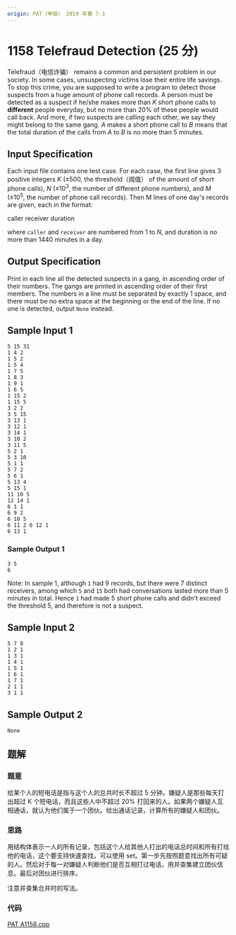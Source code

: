 ```yaml
---
origin: PAT（甲级） 2019 年春 7-3
---
```


# 1158 Telefraud Detection (25 分)

Telefraud（电信诈骗） remains a common and persistent problem in our society. In some cases, unsuspecting victims lose their entire life savings. To stop this crime, you are supposed to write a program to detect those suspects from a huge amount of phone call records.
A person must be detected as a suspect if he/she makes more than $K$ short phone calls to **different** people everyday, but no more than 20% of these people would call back. And more, if two suspects are calling each other, we say they might belong to the same gang. $A$ makes a short phone call to $B$ means that the total duration of the calls from $A$ to $B$ is no more than 5 minutes.

## Input Specification

Each input file contains one test case. For each case, the first line gives 3 positive integers $K$ (≤500, the threshold（阈值） of the amount of short phone calls), $N$ (≤$10^3$, the number of different phone numbers), and $M$ (≤$10^5$, the number of phone call records). Then M lines of one day's records are given, each in the format:

caller receiver duration

where `caller` and `receiver` are numbered from 1 to $N$, and duration is no more than 1440 minutes in a day.

## Output Specification

Print in each line all the detected suspects in a gang, in ascending order of their numbers. The gangs are printed in ascending order of their first members. The numbers in a line must be separated by exactly 1 space, and there must be no extra space at the beginning or the end of the line.
If no one is detected, output `None` instead.

## Sample Input 1

    5 15 31
    1 4 2
    1 5 2
    1 5 4
    1 7 5
    1 8 3
    1 9 1
    1 6 5
    1 15 2
    1 15 5
    3 2 2
    3 5 15
    3 13 1
    3 12 1
    3 14 1
    3 10 2
    3 11 5
    5 2 1
    5 3 10
    5 1 1
    5 7 2
    5 6 1
    5 13 4
    5 15 1
    11 10 5
    12 14 1
    6 1 1
    6 9 2
    6 10 5
    6 11 2 6 12 1
    6 13 1

### Sample Output 1

    3 5
    6

Note: In sample 1, although `1` had 9 records, but there were 7 distinct receivers, among which `5` and `15` both had conversations lasted more than 5 minutes in total.
Hence `1` had made 5 short phone calls and didn't exceed the threshold 5, and therefore is not a suspect.

## Sample Input 2

    5 7 8
    1 2 1
    1 3 1
    1 4 1
    1 5 1
    1 6 1
    1 7 1
    2 1 1
    3 1 1

## Sample Output 2

    None

## 题解

### 题意

给某个人的短电话是指与这个人的总共时长不超过 5 分钟。嫌疑人是那些每天打出超过 K 个短电话，而且这些人中不超过 20% 打回来的人。如果两个嫌疑人互相通话，就认为他们属于一个团伙。给出通话记录，计算所有的嫌疑人和团伙。

### 思路

用结构体表示一人的所有记录，包括这个人给其他人打出的电话总时间和所有打给他的电话，这个要支持快速查找，可以使用 set。第一步先按照题意找出所有可疑的人。然后对于每一对嫌疑人判断他们是否互相打过电话，用并查集建立团伙信息。最后对团伙进行排序。

注意并查集合并时的写法。

### 代码

[PAT A1158.cpp](<PAT A1158.cpp>)
